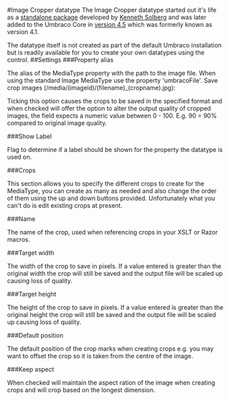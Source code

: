 #Image Cropper datatype
The Image Cropper datatype started out it's life as a [standalone package](http://our.umbraco.org/projects/backoffice-extensions/image-cropper) developed by [Kenneth Solberg](http://our.umbraco.org/member/2637) and was later added to the Umbraco Core in [version 4.5](http://umbraco.codeplex.com/releases/view/47241) which was formerly known as version 4.1. 

The datatype itself is not created as part of the default Umbraco installation but is readily available for you to create your own datatypes using the control.
##Settings
###Property alias

The alias of the MediaType property with the path to the image file. When using the standard Image MediaType use the property 'umbracoFile'.
Save crop images (/media/(imageid)/(filename)_(cropname).jpg):	

Ticking this option causes the crops to be saved in the specified format and when checked will offer the option to alter the output quality of cropped images, the field expects a numeric value between 0 - 100. E.g. 90 = 90% compared to original image quality.

###Show Label

Flag to determine if a label should be shown for the property the datatype is used on.

###Crops

This section allows you to specify the different crops to create for the MediaType, you can create as many as needed and also change the order of them using the up and down buttons provided. Unfortunately what you can't do is edit existing crops at present.

###Name	

The name of the crop, used when referencing crops in your XSLT or Razor macros.

###Target width

The width of the crop to save in pixels. If a value entered is greater than the original width the crop will still be saved and the output file will be scaled up causing loss of quality.

###Target height

The height of the crop to save in pixels. If a value entered is greater than the original height the crop will still be saved and the output file will be scaled up causing loss of quality.

###Default position

The default position of the crop marks when creating crops e.g. you may want to offset the crop so it is taken from the centre of the image.

###Keep aspect

When checked will maintain the aspect ration of the image when creating crops and will crop based on the longest dimension.